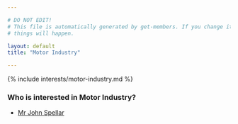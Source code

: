 ```yaml
---

# DO NOT EDIT!
# This file is automatically generated by get-members. If you change it, bad
# things will happen.

layout: default
title: "Motor Industry"

---
```


{% include interests/motor-industry.md %}

### Who is interested in Motor Industry?


* [Mr John Spellar](/members/mr-john-spellar.html)
